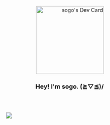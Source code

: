 <body>
  <p align="right">
    <a href="https://app.daily.dev/sogo"><img src="https://api.daily.dev/devcards/51769bce454c4201b0cdbe8ed87dee99.png?r=byz" width="180" alt="sogo's Dev Card"/></a>
    <h3 align="right">Hey! I'm sogo. (≧▽≦)/<h3/>
  </p>
  <br>
  <p align="center">
    <img src="https://count.getloli.com/get/@xsogox?theme=asoul" />
  </p>
<body/>
